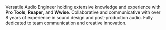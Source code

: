 Versatile Audio Engineer holding extensive knowledge and experience with **Pro Tools**, **Reaper**, and **Wwise**. Collaborative and communicative with over 8 years of experience in sound design and post-production audio. Fully dedicated to team communication and creative innovation. 
